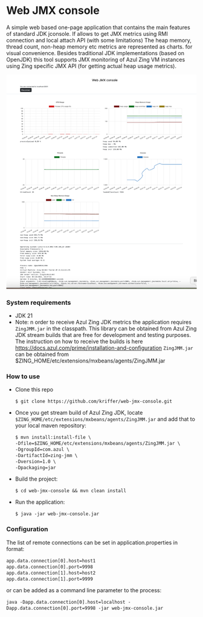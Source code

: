 # Web JMX console

A simple web based one-page application that contains the main features of standard JDK jconsole.
If allows to get JMX metrics using RMI connection and local attach API (with some limitations)
The heap memory, thread count, non-heap memory etc metrics are represented as charts.
for visual convenience.
Besides traditional JDK implementations (based on OpenJDK) this tool supports JMX monitoring of Azul Zing VM instances using Zing specific JMX API (for getting actual heap usage metrics).

![img.png](img.png)

### System requirements
 - JDK 21
 - Note: n order to receive Azul Zing JDK metrics the application requires `ZingJMM.jar` in the classpath.
This library can be obtained from  Azul Zing JDK stream builds that are free for development and testing purposes. 
The instruction on how to receive the builds is here https://docs.azul.com/prime/installation-and-configuration
   `ZingJMM.jar`  can be obtained from $ZING_HOME/etc/extensions/mxbeans/agents/ZingJMM.jar

### How to use
   - Clone this repo 
     ```
     $ git clone https://github.com/kriffer/web-jmx-console.git
     ```
   - Once you get stream build of Azul Zing JDK, locate `$ZING_HOME/etc/extensions/mxbeans/agents/ZingJMM.jar` and add that to your local maven repository: 
   
     ```
     $ mvn install:install-file \
     -Dfile=$ZING_HOME/etc/extensions/mxbeans/agents/ZingJMM.jar \
     -DgroupId=com.azul \
     -DartifactId=zing-jmm \
     -Dversion=1.0 \
     -Dpackaging=jar
      ```

   - Build the project:
      ````
      $ cd web-jmx-console && mvn clean install
       ````
 
   - Run the application:
     ````
     $ java -jar web-jmx-console.jar
     ````

### Configuration
The list of remote connections can be set in application.properties 
in format:
``` 
app.data.connection[0].host=host1
app.data.connection[0].port=9998
app.data.connection[1].host=host2
app.data.connection[1].port=9999
```
or can be added as a command line parameter to the process:
``` 
java -Dapp.data.connection[0].host=localhost -Dapp.data.connection[0].port=9998 -jar web-jmx-console.jar
```


